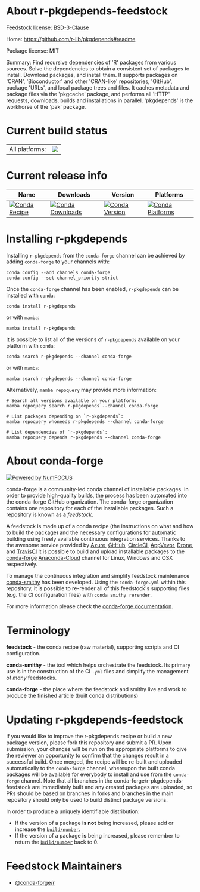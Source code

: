 About r-pkgdepends-feedstock
============================

Feedstock license: [BSD-3-Clause](https://github.com/conda-forge/r-pkgdepends-feedstock/blob/main/LICENSE.txt)

Home: https://github.com/r-lib/pkgdepends#readme

Package license: MIT

Summary: Find recursive dependencies of 'R' packages from various sources. Solve the dependencies to obtain a consistent set of packages to install. Download packages, and install them. It supports packages on 'CRAN', 'Bioconductor' and other 'CRAN-like' repositories, 'GitHub', package 'URLs', and local package trees and files. It caches metadata and package files via the 'pkgcache' package, and performs all 'HTTP' requests, downloads, builds and installations in parallel. 'pkgdepends' is the workhorse of the 'pak' package.

Current build status
====================


<table><tr><td>All platforms:</td>
    <td>
      <a href="https://dev.azure.com/conda-forge/feedstock-builds/_build/latest?definitionId=13072&branchName=main">
        <img src="https://dev.azure.com/conda-forge/feedstock-builds/_apis/build/status/r-pkgdepends-feedstock?branchName=main">
      </a>
    </td>
  </tr>
</table>

Current release info
====================

| Name | Downloads | Version | Platforms |
| --- | --- | --- | --- |
| [![Conda Recipe](https://img.shields.io/badge/recipe-r--pkgdepends-green.svg)](https://anaconda.org/conda-forge/r-pkgdepends) | [![Conda Downloads](https://img.shields.io/conda/dn/conda-forge/r-pkgdepends.svg)](https://anaconda.org/conda-forge/r-pkgdepends) | [![Conda Version](https://img.shields.io/conda/vn/conda-forge/r-pkgdepends.svg)](https://anaconda.org/conda-forge/r-pkgdepends) | [![Conda Platforms](https://img.shields.io/conda/pn/conda-forge/r-pkgdepends.svg)](https://anaconda.org/conda-forge/r-pkgdepends) |

Installing r-pkgdepends
=======================

Installing `r-pkgdepends` from the `conda-forge` channel can be achieved by adding `conda-forge` to your channels with:

```
conda config --add channels conda-forge
conda config --set channel_priority strict
```

Once the `conda-forge` channel has been enabled, `r-pkgdepends` can be installed with `conda`:

```
conda install r-pkgdepends
```

or with `mamba`:

```
mamba install r-pkgdepends
```

It is possible to list all of the versions of `r-pkgdepends` available on your platform with `conda`:

```
conda search r-pkgdepends --channel conda-forge
```

or with `mamba`:

```
mamba search r-pkgdepends --channel conda-forge
```

Alternatively, `mamba repoquery` may provide more information:

```
# Search all versions available on your platform:
mamba repoquery search r-pkgdepends --channel conda-forge

# List packages depending on `r-pkgdepends`:
mamba repoquery whoneeds r-pkgdepends --channel conda-forge

# List dependencies of `r-pkgdepends`:
mamba repoquery depends r-pkgdepends --channel conda-forge
```


About conda-forge
=================

[![Powered by
NumFOCUS](https://img.shields.io/badge/powered%20by-NumFOCUS-orange.svg?style=flat&colorA=E1523D&colorB=007D8A)](https://numfocus.org)

conda-forge is a community-led conda channel of installable packages.
In order to provide high-quality builds, the process has been automated into the
conda-forge GitHub organization. The conda-forge organization contains one repository
for each of the installable packages. Such a repository is known as a *feedstock*.

A feedstock is made up of a conda recipe (the instructions on what and how to build
the package) and the necessary configurations for automatic building using freely
available continuous integration services. Thanks to the awesome service provided by
[Azure](https://azure.microsoft.com/en-us/services/devops/), [GitHub](https://github.com/),
[CircleCI](https://circleci.com/), [AppVeyor](https://www.appveyor.com/),
[Drone](https://cloud.drone.io/welcome), and [TravisCI](https://travis-ci.com/)
it is possible to build and upload installable packages to the
[conda-forge](https://anaconda.org/conda-forge) [Anaconda-Cloud](https://anaconda.org/)
channel for Linux, Windows and OSX respectively.

To manage the continuous integration and simplify feedstock maintenance
[conda-smithy](https://github.com/conda-forge/conda-smithy) has been developed.
Using the ``conda-forge.yml`` within this repository, it is possible to re-render all of
this feedstock's supporting files (e.g. the CI configuration files) with ``conda smithy rerender``.

For more information please check the [conda-forge documentation](https://conda-forge.org/docs/).

Terminology
===========

**feedstock** - the conda recipe (raw material), supporting scripts and CI configuration.

**conda-smithy** - the tool which helps orchestrate the feedstock.
                   Its primary use is in the construction of the CI ``.yml`` files
                   and simplify the management of *many* feedstocks.

**conda-forge** - the place where the feedstock and smithy live and work to
                  produce the finished article (built conda distributions)


Updating r-pkgdepends-feedstock
===============================

If you would like to improve the r-pkgdepends recipe or build a new
package version, please fork this repository and submit a PR. Upon submission,
your changes will be run on the appropriate platforms to give the reviewer an
opportunity to confirm that the changes result in a successful build. Once
merged, the recipe will be re-built and uploaded automatically to the
`conda-forge` channel, whereupon the built conda packages will be available for
everybody to install and use from the `conda-forge` channel.
Note that all branches in the conda-forge/r-pkgdepends-feedstock are
immediately built and any created packages are uploaded, so PRs should be based
on branches in forks and branches in the main repository should only be used to
build distinct package versions.

In order to produce a uniquely identifiable distribution:
 * If the version of a package **is not** being increased, please add or increase
   the [``build/number``](https://docs.conda.io/projects/conda-build/en/latest/resources/define-metadata.html#build-number-and-string).
 * If the version of a package **is** being increased, please remember to return
   the [``build/number``](https://docs.conda.io/projects/conda-build/en/latest/resources/define-metadata.html#build-number-and-string)
   back to 0.

Feedstock Maintainers
=====================

* [@conda-forge/r](https://github.com/conda-forge/r/)


